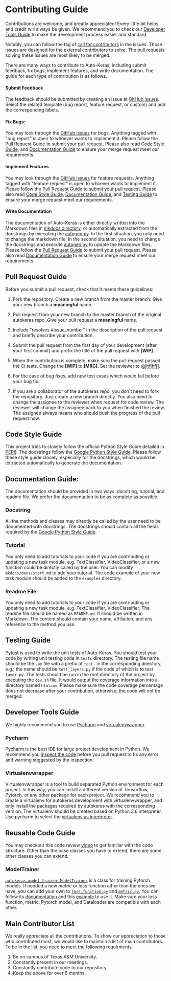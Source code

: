 # Contributing Guide

Contributions are welcome, and greatly appreciated! Every little bit helps, and credit will always be given.
We recommend you to check our [Developer Tools Guide](#developer-tools-guide) 
to make the development process easier and standard.

Notably, you can follow the tag of [call for contributors](https://github.com/keras-team/autokeras/labels/call%20for%20contributors) in the issues.
Those issues are designed for the external contributors to solve.
The pull requests solving these issues are most likely to be merged.

There are many ways to contribute to Auto-Keras,
including submit feedback, fix bugs, implement features, and write documentation.
The guide for each type of contribution is as follows.

#### Submit Feedback
The feedback should be submitted by creating an issue at [GitHub issues](https://github.com/keras-team/autokeras/issues).
Select the related template (bug report, feature request, or custom) and add the corresponding labels.

#### Fix Bugs:
You may look through the [GitHub issues](https://github.com/keras-team/autokeras/issues) for bugs.
Anything tagged with "bug report" is open to whoever wants to implement it.
Please follow the 
[Pull Request Guide](#pull-request-guide) to submit your pull request. 
Please also read
[Code Style Guide](#code-style-guide),
and
[Documentation Guide](#documentation-guide)
to ensure your merge request meet our requirements.

#### Implement Features
You may look through the [GitHub issues](https://github.com/keras-team/autokeras/issues) for feature requests.
Anything tagged with "feature request" is open to whoever wants to implement it.
Please follow the 
[Pull Request Guide](#pull-request-guide) to submit your pull request. 
Please also read
[Code Style Guide](#code-style-guide),
[Documentation Guide](#documentation-guide),
and
[Testing Guide](https://github.com/keras-team/autokeras/blob/master/CONTRIBUTING.md#testing-guide)
to ensure your merge request meet our requirements.

#### Write Documentation
The documentation of Auto-Keras is either directly written into the Markdown files in
[mkdocs directory](https://github.com/keras-team/autokeras/tree/master/mkdocs/docs),
or automatically extracted from the docstrings by executing the [autogen.py](https://github.com/keras-team/autokeras/blob/master/mkdocs/autogen.py).
In the first situation, you only need to change the markdown file.
In the second situation, you need to change the docstrings and execute [autogen.py](https://github.com/keras-team/autokeras/blob/master/mkdocs/autogen.py) to update the Markdown files.
Please follow the 
[Pull Request Guide](#pull-request-guide) to submit your pull request. 
Please also read
[Documentation Guide](#documentation-guide)
to ensure your merge request meet our requirements.

## Pull Request Guide
Before you submit a pull request, check that it meets these guidelines:

1. Fork the repository. Create a new branch from the master branch. Give your new branch a **meaningful** name.

2. Pull request from your new branch to the master branch of the original autokeras repo. Give your pull request a **meaningful** name.

3. Include "resolves #issue_number" in the description of the pull request and briefly describe your contribution.

4. Submit the pull request from the first day of your development (after your first commit) and prefix the title of the pull request with **[WIP]**.

5. When the contribution is complete, make sure the pull request passed the CI tests. Change the **[WIP]** to **[MRG]**.
Set the reviewer to 
[@jhfjhfj1](https://github.com/jhfjhfj1).

6. For the case of bug fixes, add new test cases which would fail before your bug fix.

7. If you are a collaborator of the autokeras repo, you don't need to fork the repository. Just create a new branch directly. You also need to change the assignee to the reviewer when request for code review. The reviewer will change the assignee back to you when finished the review. The assignee always means who should push the progress of the pull request now.


## Code Style Guide
This project tries to closely follow the official Python Style Guide detailed in [PEP8](https://www.python.org/dev/peps/pep-0008/).
The docstrings follow the [Google Python Style Guide](https://github.com/google/styleguide/blob/gh-pages/pyguide.md#381-docstrings).
Please follow these style guide closely, especially for the docstrings,
which would be extracted automatically to generate the documentation.

## Documentation Guide:
The documentation should be provided in two ways, docstring, tutorial, and readme file.
We prefer the documentation to be as complete as possible.

### Docstring
All the methods and classes may directly be called by the user need to be documented with docstrings.
The docstrings should contain all the fields required by the [Google Python Style Guide](https://github.com/google/styleguide/blob/gh-pages/pyguide.md#381-docstrings).

### Tutorial
You only need to add tutorials to your code if you are contributing or updating a new task module,
e.g. TextClassifier, VideoClassifier,
or a new function could be directly called by the user.
You can modify `mkdocs/docs/start.md` to add your tutorial.
The code example of your new task module should be added to the `examples` directory.

### Readme File
You only need to add tutorials to your code if you are contributing or updating a new task module,
e.g. TextClassifier, VideoClassifier.
The readme file should be named as `README.md`.
It should be written in Markdown.
The content should contain your name, affiliation, and any reference to the method you use.

## Testing Guide
[Pytest](https://docs.pytest.org/en/latest/) is used to write the unit tests of Auto-Keras.
You should test your code by writing unit testing code in `tests` directory.
The testing file name should be the `.py` file with a prefix of `test_` in the corresponding directory,
e.g., the name should be `test_layers.py` if the code of which is to test `layer.py`.
The tests should be run in the root directory of the project by executing the `cov.sh` file.
It would output the coverage information into a directory named `htmlcov`.
Please make sure the code coverage percentage does not decrease after your contribution,
otherwise, the code will not be merged.

## Developer Tools Guide
We highly recommend you to use [Pycharm](https://www.jetbrains.com/pycharm/) 
and [virtualenvwrapper](https://virtualenvwrapper.readthedocs.io/en/latest/).
### Pycharm
Pycharm is the best IDE for large project development in Python.
We recommend you [inspect the code](https://www.jetbrains.com/help/pycharm/running-inspections.html)
before you pull request to fix any error and warning suggested by the inspection.
### Virtualenvwrapper
Virtualenvwrapper is a tool to build separated Python environment for each project.
In this way, you can install a different version of Tensorflow, Pytorch, or any other package for each project.
We recommend you to create a virtualenv for autokeras development with virtualenvwrapper,
and only install the packages required by autokeras with the corresponding version.
The virtualenv should be created based on Python 3.6 interpreter.
Use pycharm to select the 
[virtualenv as interpreter](https://www.jetbrains.com/help/pycharm/creating-virtual-environment.html).

## Reusable Code Guide
You may checkout this code review [video](https://youtu.be/PWdfY0DmjCo) to get familiar with the code structure.
Other than the base classes you have to extend,
there are some other classes you can extend.

### ModelTrainer
[`autokeras.model_trainer.ModelTrainer`](https://github.com/keras-team/autokeras/blob/master/autokeras/model_trainer.py) is a class for training Pytorch models.
If needed a new metric or loss function other than the ones we have, you can add your own to [`loss_function.py`](https://github.com/keras-team/autokeras/blob/master/autokeras/loss_function.py) and [`metric.py`](https://github.com/keras-team/autokeras/blob/master/autokeras/metric.py).
You can follow its [documentation](https://github.com/keras-team/autokeras/blob/master/autokeras/model_trainer.py) and this [example](https://github.com/keras-team/autokeras/blob/master/examples/code_reuse_example.py) to use it.
Make sure your loss function, metric, Pytorch model, and Dataloader are compatible with each other.

## Main Contributor List
We really appreciate all the contributions.
To show our appreciation to those who contributed most,
we would like to maintain a list of main contributors.
To be in the list, you need to meet the following requirments.
1. Be on campus of Texas A&M University.
2. Constantly present in our meetings.
3. Constantly contribute code to our repository.
4. Keep the above for over 6 months.
